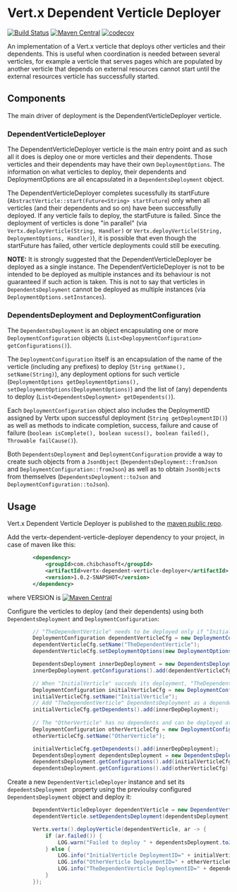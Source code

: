 # Vert.x Dependent Verticle Deployer

[![Build Status](https://travis-ci.org/juanavelez/vertx-dependent-verticle-deployer.svg?branch=master)](https://travis-ci.org/juanavelez/vertx-dependent-verticle-deployer)
[![Maven Central](https://maven-badges.herokuapp.com/maven-central/com.chibchasoft/vertx-dependent-verticle-deployer/badge.svg)](https://search.maven.org/#search%7Cga%7C1%7Ccom.chibchasoft.vertx-dependent-verticle-deployer)
[![codecov](https://codecov.io/gh/juanavelez/vertx-dependent-verticle-deployer/branch/master/graph/badge.svg)](https://codecov.io/gh/juanavelez/vertx-dependent-verticle-deployer)

An implementation of a Vert.x verticle that deploys other verticles and their dependents. This is useful when coordination is needed between several verticles, for example a verticle that serves pages which are populated by another verticle that depends on external resources cannot start until the external resources verticle has successfully started.

## Components

The main driver of deployment is the DependentVerticleDeployer verticle.

### DependentVerticleDeployer

The DependentVerticleDeployer verticle is the main entry point and as such all it does is deploy one or more verticles and their dependents. Those verticles and their dependents may have their own `DeploymentOptions`. The information on what verticles to deploy, their dependents and DeploymentOptions are all encapsulated in a `DependentsDeployment` object.

The DependentVerticleDeployer completes sucessfully its startFuture (`AbstractVerticle::start(Future<String> startFuture`) only when all  verticles (and their dependents and so on) have been successfully deployed. If any verticle fails to deploy, the startFuture is failed. Since the deployment of verticles is done "in parallel" (via `Vertx.deployVerticle(String, Handler)` or `Vertx.deployVerticle(String, DeploymentOptions, Handler)`), it is possible that even though the startFuture has failed, other verticle deployments could still be executing.

**NOTE:** It is strongly suggested that the DependentVerticleDeployer be deployed as a single instance. The DependentVerticleDeployer is not to be intended to be deployed as multiple instances and its behaviour is not guaranteed if such action is taken. This is not to say that verticles in `DependentsDeployment` cannot be deployed as multiple instances (via `DeploymentOptions.setInstances`).

### DependentsDeployment and DeploymentConfiguration

The `DependentsDeployment` is an object encapsulating one or more `DeploymentConfiguration` objects (`List<DeplopymentConfiguration> getConfigurations()`).

The `DeploymentConfiguration` itself is an encapsulation of the name of the verticle (including any prefixes) to deploy (`String getName(), setName(String)`), any deployment options for such verticle (`DeploymentOptions getDeploymentOptions(), setDeploymentOptions(DeploymentOptions)`) and the list of (any) dependents to deploy (`List<DependentsDeployment> getDependents()`).

Each `DeploymentConfiguration` object also includes the DeploymentID assigned by Vertx upon successful deployment (`String getDeploymentID()`) as well as methods to indicate completion, success, failure and cause of failure (`boolean isComplete(), boolean sucess(), boolean failed(), Throwable failCause()`).

Both `DependentsDeployment` and `DeploymentConfiguration` provide a way to create such objects from a `JsonObject` (`DependentsDeployment::fromJson` and `DeploymentConfiguration::fromJson`) as well as to obtain `JsonObject`s from themselves (`DependentsDeployment::toJson` and `DeploymentConfiguration::toJson`).

## Usage ##

Vert.x Dependent Verticle Deployer is published to the [maven public repo](http://search.maven.org/#search%7Cgav%7C1%7Cg%3A%22com.chibchasoft%22%20AND%20a%3A%22vertx-dependent-verticle-deployer%22).

Add the vertx-dependent-verticle-deployer dependency to your project, in case of maven like this:

```xml
        <dependency>
            <groupId>com.chibchasoft</groupId>
            <artifactId>vertx-dependent-verticle-deployer</artifactId>
            <version>1.0.2-SNAPSHOT</version>
        </dependency>
```
where VERSION is [![Maven Central](https://maven-badges.herokuapp.com/maven-central/com.chibchasoft/vertx-dependent-verticle-deployer/badge.svg)](https://search.maven.org/#search%7Cga%7C1%7Ccom.chibchasoft.vertx-dependent-verticle-deployer)

Configure the verticles to deploy (and their dependents) using both `DependentsDeployment` and `DeploymentConfiguration`:

```java
        // "TheDependentVerticle" needs to be deployed only if "InitialVerticle" is deployed successfully.
        DeploymentConfiguration dependentVerticleCfg = new DeploymentConfiguration();
        dependentVerticleCfg.setName("TheDependentVerticle");
        dependentVerticleCfg.setDeploymentOptions(new DeploymentOptions().setWorker(true).setInstances(2));

        DependentsDeployment innerDepDeployment = new DependentsDeployment();
        innerDepDeployment.getConfigurations().add(dependentVerticleCfg);

        // When "InitialVerticle" succeds its deployment, "TheDependentVerticle" needs to be deployed. 
        DeploymentConfiguration initialVerticleCfg = new DeploymentConfiguration();
        initialVerticleCfg.setName("InitialVerticle");
        // Add "TheDependentVerticle" DependentsDeployment as a dependent of "InitialVerticle"
        initialVerticleCfg.getDependents().add(innerDepDeployment);
        
        // The "OtherVerticle" has no dependents and can be deployed at the same time as the "InitialVerticle"
        DeploymentConfiguration otherVerticleCfg = new DeploymentConfiguration();
        otherVerticleCfg.setName("OtherVerticle");

        initialVerticleCfg.getDependents().add(innerDepDeployment);
        DependentsDeployment dependentsDeployment = new DependentsDeployment();
        dependentsDeployment.getConfigurations().add(initialVerticleCfg);
        dependentsDeployment.getConfigurations().add(otherVerticleCfg);
```

Create a new `DependentVerticleDeployer` instance and set its `depedentsDeployment ` property using the previoulsy configured `DependentsDeployment` object and deploy it:

```java
        DependentVerticleDeployer dependentVerticle = new DependentVerticleDeployer();
        dependentVerticle.setDependentsDeployment(dependentsDeployment);

        Vertx.vertx().deployVerticle(dependentVerticle, ar -> {
            if (ar.failed()) {
                LOG.warn("Failed to deploy " + dependentsDeployment.toJson().encode(), ar.cause());
            } else {
                LOG.info("InitialVerticle DeploymentID=" + initialVerticleCfg.getDeploymentID());
                LOG.info("OtherVerticle DeploymentID=" + otherVerticleCfg.getDeploymentID());
                LOG.info("TheDependentVerticle DeploymentID=" + dependentVerticleCfg.getDeploymentID());
            }
        });
```

